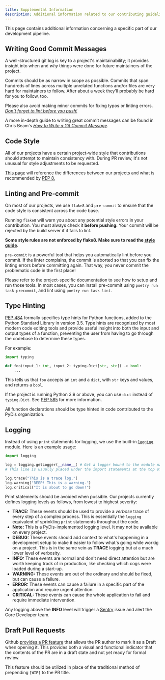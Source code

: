 ```yaml
---
title: Supplemental Information
description: Additional information related to our contributing guidelines.
---
```


This page contains additional information concerning a specific part of our development pipeline.

## Writing Good Commit Messages

A well-structured git log is key to a project's maintainability; it provides insight into when and *why* things were done for future maintainers of the project.

Commits should be as narrow in scope as possible.
Commits that span hundreds of lines across multiple unrelated functions and/or files are very hard for maintainers to follow.
After about a week they'll probably be hard for you to follow, too.

Please also avoid making minor commits for fixing typos or linting errors.
*[Don’t forget to lint before you push!](https://soundcloud.com/lemonsaurusrex/lint-before-you-push)*

A more in-depth guide to writing great commit messages can be found in Chris Beam's *[How to Write a Git Commit Message](https://chris.beams.io/posts/git-commit/).*

## Code Style

All of our projects have a certain project-wide style that contributions should attempt to maintain consistency with.
During PR review, it's not unusual for style adjustments to be requested.

[This page](../../style-guide/) will reference the differences between our projects and what is recommended by [PEP 8.](https://www.python.org/dev/peps/pep-0008/)

## Linting and Pre-commit

On most of our projects, we use `flake8` and `pre-commit` to ensure that the code style is consistent across the code base.

Running `flake8` will warn you about any potential style errors in your contribution.
You must always check it **before pushing**.
Your commit will be rejected by the build server if it fails to lint.

**Some style rules are not enforced by flake8. Make sure to read the [style guide](../../style-guide/).**

`pre-commit` is a powerful tool that helps you automatically lint before you commit.
If the linter complains, the commit is aborted so that you can fix the linting errors before committing again.
That way, you never commit the problematic code in the first place!

Please refer to the project-specific documentation to see how to setup and run those tools.
In most cases, you can install pre-commit using `poetry run task precommit`, and lint using `poetry run task lint`.

## Type Hinting

[PEP 484](https://www.python.org/dev/peps/pep-0484/) formally specifies type hints for Python functions, added to the Python Standard Library in version 3.5.
Type hints are recognized by most modern code editing tools and provide useful insight into both the input and output types of a function, preventing the user from having to go through the codebase to determine these types.

For example:

```python
import typing

def foo(input_1: int, input_2: typing.Dict[str, str]) -> bool:
    ...
```

This tells us that `foo` accepts an `int` and a `dict`, with `str` keys and values, and returns a `bool`.

If the project is running Python 3.9 or above, you can use `dict` instead of `typing.Dict`.
See [PEP 585](https://www.python.org/dev/peps/pep-0585/) for more information.

All function declarations should be type hinted in code contributed to the PyDis organization.

## Logging

Instead of using `print` statements for logging, we use the built-in [`logging`](https://docs.python.org/3/library/logging.html) module.
Here is an example usage:

```python
import logging

log = logging.getLogger(__name__) # Get a logger bound to the module name.
# This line is usually placed under the import statements at the top of the file.

log.trace("This is a trace log.")
log.warning("BEEP! This is a warning.")
log.critical("It is about to go down!")
```

Print statements should be avoided when possible.
Our projects currently defines logging levels as follows, from lowest to highest severity:

- **TRACE:** These events should be used to provide a *verbose* trace of every step of a complex process. This is essentially the `logging` equivalent of sprinkling `print` statements throughout the code.
- **Note:** This is a PyDis-implemented logging level. It may not be available on every project.
- **DEBUG:** These events should add context to what's happening in a development setup to make it easier to follow what's going while workig on a project. This is in the same vein as **TRACE** logging but at a much lower level of verbosity.
- **INFO:** These events are normal and don't need direct attention but are worth keeping track of in production, like checking which cogs were loaded during a start-up.
- **WARNING:** These events are out of the ordinary and should be fixed, but can cause a failure.
- **ERROR:** These events can cause a failure in a specific part of the application and require urgent attention.
- **CRITICAL:** These events can cause the whole application to fail and require immediate intervention.

Any logging above the **INFO** level will trigger a [Sentry](https://sentry.io) issue and alert the Core Developer team.

## Draft Pull Requests

Github [provides a PR feature](https://github.blog/2019-02-14-introducing-draft-pull-requests/) that allows the PR author to mark it as a Draft when opening it. This provides both a visual and functional indicator that the contents of the PR are in a draft state and not yet ready for formal review.

This feature should be utilized in place of the traditional method of prepending `[WIP]` to the PR title.
